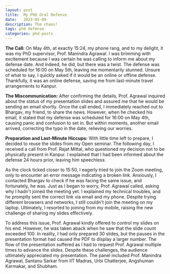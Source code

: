 ```yaml
---
layout: post
title:  My PhD Oral Defense
date:   2023-05-09 
description: The chaos! 
tags: phd defense
categories: phd-posts
---
```

**The Call:**
On May 4th, at exactly 15:24, my phone rang, and to my delight, it was my PhD supervisor, Prof. Manindra Agrawal. I was brimming with excitement because I was certain he was calling to inform me about my defense date. And indeed, he did, but there was a twist. The defense was scheduled for 16:00 on May 5th, leaving me momentarily stunned. Unsure of what to say, I quickly asked if it would be an online or offline defense. Thankfully, it was an online defense, saving me from last-minute travel arrangements to Kanpur.

**The Miscommunication:**
After confirming the details, Prof. Agrawal inquired about the status of my presentation slides and assured me that he would be sending an email shortly. Once the call ended, I immediately reached out to Bhargav, my friend, to share the news. However, when he checked his email, it stated that my defense was scheduled for 16:00 on May 4th, causing panic and confusion to set in. But within moments, another email arrived, correcting the typo in the date, relieving our worries.

**Preparation and Last-Minute Hiccups:**
With little time left to prepare, I decided to reuse the slides from my Open seminar. The following day, I received a call from Prof. Rajat Mittal, who questioned my decision not to be physically present in Kanpur. I explained that I had been informed about the defense 24 hours prior, leaving him speechless.

As the clock ticked closer to 15:50, I eagerly tried to join the Zoom meeting, only to encounter an error message indicating a broken link. Anxiously, I contacted Bhargav to check if he was facing the same issue, and fortunately, he was. Just as I began to worry, Prof. Agrawal called, asking why I hadn't joined the meeting yet. I explained my technical troubles, and he promptly sent the correct link via email and my phone. Despite trying different browsers and networks, I still couldn't join the meeting on my laptop. Ultimately, I resorted to joining from my mobile, raising the new challenge of sharing my slides effectively.

To address this issue, Prof. Agrawal kindly offered to control my slides on his end. However, he was taken aback when he saw that the slide count exceeded 100. In reality, I had only prepared 30 slides, but the pauses in the presentation format had caused the PDF to display a larger number. The flow of the presentation suffered as I had to request Prof. Agrawal multiple times to advance the slides. Despite these challenges, the audience ultimately appreciated my presentation. The panel included Prof. Manindra Agrawal, Santanu Sarkar from IIT Madras, Urbi Chatterjee, Angshuman Karmakar, and Shubham.
